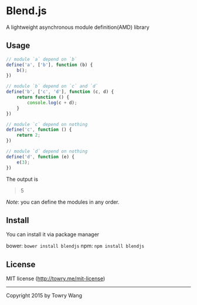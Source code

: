 # Blend.js

A lightweight asynchronous module definition(AMD) library

## Usage

```javascript
// module `a` depend on `b`
define('a', ['b'], function (b) {
	b();
})

// module `b` depend on `c` and `d`
define('b', ['c', 'd'], function (c, d) {
	return function () {
		console.log(c + d);
	}
})

// module `c` depend on nothing
define('c', function () {
	return 2;
})

// module `d` depend on nothing
define('d', function (e) {
	e(3);
})
```

The output is 

> 5

*Note*: you can define the modules in any order.

## Install

You can install it via package manager

bower: `bower install blendjs`
npm: `npm install blendjs`

## License

MIT license (http://towry.me/mit-license)

---

Copyright 2015 by Towry Wang
